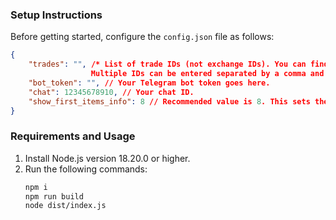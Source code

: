 ### Setup Instructions

Before getting started, configure the `config.json` file as follows:

```json
{
    "trades": "", /* List of trade IDs (not exchange IDs). You can find these in the URL of a Path of Exile trade search, e.g., "https://www.pathofexile.com/trade/search/Standard/YdZgp1RIY". Extract the trade ID like "12fghdRdj" or "YdZgp1RIY". 
                  Multiple IDs can be entered separated by a comma and a space, e.g., "12fghdRdj, YdZgp1RIY, 34qweRtYH". */
    "bot_token": "", // Your Telegram bot token goes here.
    "chat": 12345678910, // Your chat ID.
    "show_first_items_info": 8 // Recommended value is 8. This sets the number of items displayed in the message. Set to 0 if you prefer not to display prices.
}
```

### Requirements and Usage

1. Install Node.js version 18.20.0 or higher.
2. Run the following commands:
   ```bash
   npm i
   npm run build
   node dist/index.js
   ```

